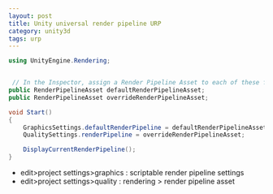 ```yaml
---
layout: post
title: Unity universal render pipeline URP
category: unity3d
tags: urp
---
```


```c#
using UnityEngine.Rendering;


 // In the Inspector, assign a Render Pipeline Asset to each of these fields
public RenderPipelineAsset defaultRenderPipelineAsset;
public RenderPipelineAsset overrideRenderPipelineAsset;

void Start()
{
    GraphicsSettings.defaultRenderPipeline = defaultRenderPipelineAsset;
    QualitySettings.renderPipeline = overrideRenderPipelineAsset;

    DisplayCurrentRenderPipeline();
}
```

* edit>project settings>graphics : scriptable render pipeline settings
* edit>project settings>quality : rendering > render pipeline asset